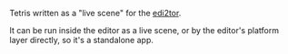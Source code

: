 Tetris written as a "live scene" for the [edi2tor](https://github.com/struc2ture/edi2tor).

It can be run inside the editor as a live scene, or by the editor's platform layer directly, so it's a standalone app.
